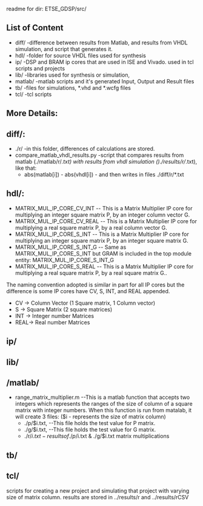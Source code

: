 readme for dir: ETSE_GDSP/src/


## List of Content

* diff/   -difference between results from Matlab, and results from VHDL simulation, and script that generates it.
* hdl/    -folder for source VHDL files used for synthesis
* ip/     -DSP and BRAM ip cores that are used in ISE and Vivado. used in tcl scripts and projects
* lib/    -libraries used for synthesis or simulation,
* matlab/ -matlab scripts and it's generated Input, Output and Result files
* tb/     -files for simulations, *.vhd and *.wcfg files
* tcl/    -tcl scripts



## More Details:

## diff/:

* ./r/  -in this folder, differences of calculations are stored.
* compare_matlab_vhdl_results.py -script that compares results from matlab (./matlab/r/*.txt) with results from vhdl simulation ()./results/r/*.txt), like that:
    * abs(matlab[i]) - abs(vhdl[i]) - and then writes in files ./diff/r/*.txt

## hdl/:

* MATRIX_MUL_IP_CORE_CV_INT   -- This is a Matrix Multiplier IP core for multiplying an integer square matrix P, by an integer column vector G.
* MATRIX_MUL_IP_CORE_CV_REAL  -- This is a Matrix Multiplier IP core for multiplying a real square matrix P, by a real column vector G.
* MATRIX_MUL_IP_CORE_S_INT    -- This is a Matrix Multiplier IP core for multiplying an integer square matrix P, by an integer square matrix G.
* MATRIX_MUL_IP_CORE_S_INT_G  -- Same as MATRIX_MUL_IP_CORE_S_INT but GRAM is included in the top module entity: MATRIX_MUL_IP_CORE_S_INT_G
* MATRIX_MUL_IP_CORE_S_REAL   -- This is a Matrix Multiplier IP core for multiplying a real square matrix P, by a real square matrix G..

The naming convention adopted is similar in part for all IP cores but the difference is some IP cores have CV, S, INT, and REAL appended.

* CV  -> Column Vector (1 Square matrix, 1 Column vector)
* S   -> Square Matrix (2 square matrices)
* INT -> Integer number Matrices
* REAL-> Real number Matrices


## ip/



## lib/



## /matlab/

* range_matrix_multiplier.m        --This is a matlab function that accepts two integers which represents the ranges of the size of column of a square matrix with integer numbers. When this function is run from matalab, it will create 3 files: ($i - represents the size of matrix column)
    * ./p/$i.txt,        --This file holds the test value for P matrix.
    * ./g/$i.txt,        --This file holds the test value for G matrix.
    * ./r/$i.txt    -results of ./p/$i.txt & ./g/$i.txt matrix multiplications

## tb/



## tcl/

scripts for creating a new project and simulating that project with varying size of matrix column. results are stored in ../results/r and ../results/rCSV
